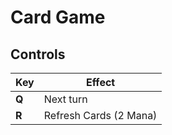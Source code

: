 # Card Game

## Controls

| Key | Effect |
| --- | ------ |
| **Q** |  Next turn |
| **R** | Refresh Cards (2 Mana) |
